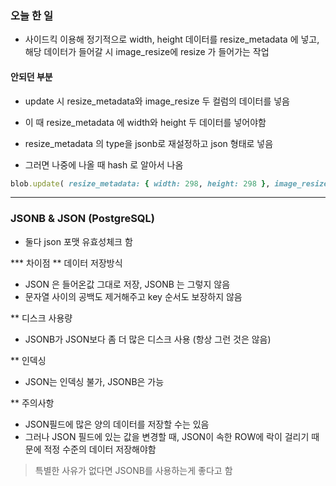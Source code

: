 ### 오늘 한 일 
- 사이드킥 이용해 정기적으로 width, height 데이터를 resize_metadata 에 넣고, 해당 데이터가 들어갈 시 image_resize에 resize 가 들어가는 작업


#### 안되던 부분 
- update 시 resize_metadata와 image_resize 두 컬럼의 데이터를 넣음
- 이 때 resize_metadata 에 width와 height 두 데이터를 넣어야함 

- resize_metadata 의 type을 jsonb로 재설정하고 json 형태로 넣음 
- 그러면 나중에 나올 때 hash 로 알아서 나옴 

```ruby
blob.update( resize_metadata: { width: 298, height: 298 }, image_resize: "resized" )
```
______



### JSONB & JSON (PostgreSQL)
- 둘다 json 포맷 유효성체크 함 

*** 차이점
** 데이터 저장방식 
- JSON 은 들어온값 그대로 저장, JSONB 는 그렇지 않음 
- 문자열 사이의 공백도 제거해주고 key 순서도 보장하지 않음

** 디스크 사용량
- JSONB가 JSON보다 좀 더 많은 디스크 사용 (항상 그런 것은 않음)

** 인덱싱
- JSON는 인덱싱 불가, JSONB은 가능

** 주의사항
- JSON필드에 많은 양의 데이터를 저장할 수는 있음
- 그러나 JSON 필드에 있는 값을 변경할 때, JSON이 속한 ROW에 락이 걸리기 때문에 적정 수준의 데이터 저장해야함 

> 특별한 사유가 없다면 JSONB를 사용하는게 좋다고 함


